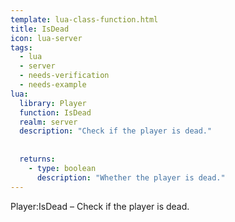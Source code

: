 ```yaml
---
template: lua-class-function.html
title: IsDead
icon: lua-server
tags:
  - lua
  - server
  - needs-verification
  - needs-example
lua:
  library: Player
  function: IsDead
  realm: server
  description: "Check if the player is dead."
  
  
  returns:
    - type: boolean
      description: "Whether the player is dead."
---
```


<div class="lua__search__keywords">
Player:IsDead &#x2013; Check if the player is dead.
</div>
